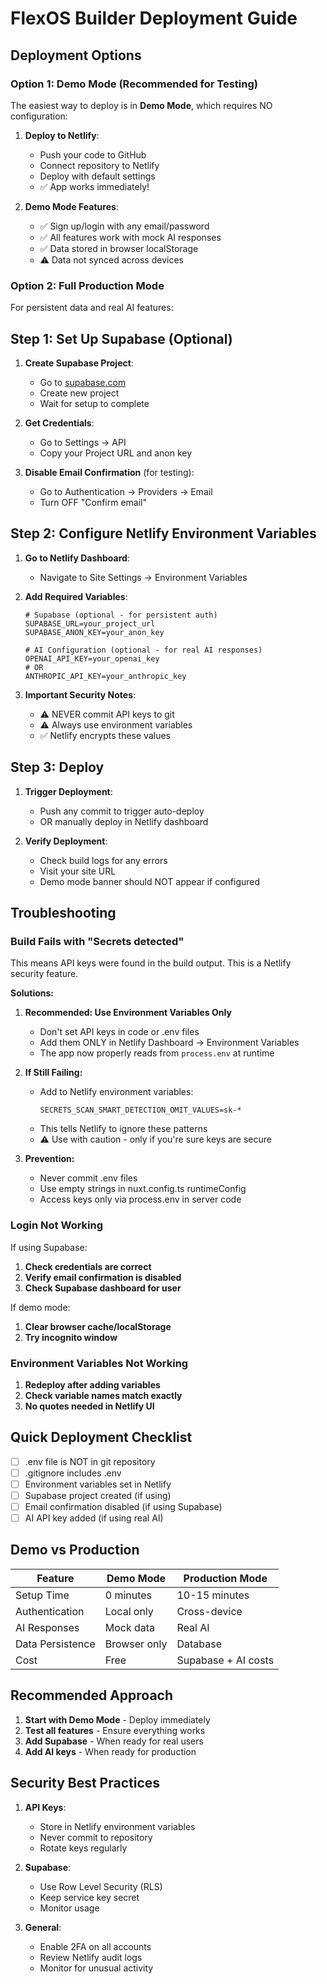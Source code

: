 # FlexOS Builder Deployment Guide

## Deployment Options

### Option 1: Demo Mode (Recommended for Testing)

The easiest way to deploy is in **Demo Mode**, which requires NO configuration:

1. **Deploy to Netlify**:
   - Push your code to GitHub
   - Connect repository to Netlify
   - Deploy with default settings
   - ✅ App works immediately!

2. **Demo Mode Features**:
   - ✅ Sign up/login with any email/password
   - ✅ All features work with mock AI responses
   - ✅ Data stored in browser localStorage
   - ⚠️ Data not synced across devices

### Option 2: Full Production Mode

For persistent data and real AI features:

## Step 1: Set Up Supabase (Optional)

1. **Create Supabase Project**:
   - Go to [supabase.com](https://supabase.com)
   - Create new project
   - Wait for setup to complete

2. **Get Credentials**:
   - Go to Settings → API
   - Copy your Project URL and anon key

3. **Disable Email Confirmation** (for testing):
   - Go to Authentication → Providers → Email
   - Turn OFF "Confirm email"

## Step 2: Configure Netlify Environment Variables

1. **Go to Netlify Dashboard**:
   - Navigate to Site Settings → Environment Variables

2. **Add Required Variables**:

   ```env
   # Supabase (optional - for persistent auth)
   SUPABASE_URL=your_project_url
   SUPABASE_ANON_KEY=your_anon_key
   
   # AI Configuration (optional - for real AI responses)
   OPENAI_API_KEY=your_openai_key
   # OR
   ANTHROPIC_API_KEY=your_anthropic_key
   ```

3. **Important Security Notes**:
   - ⚠️ NEVER commit API keys to git
   - ⚠️ Always use environment variables
   - ✅ Netlify encrypts these values

## Step 3: Deploy

1. **Trigger Deployment**:
   - Push any commit to trigger auto-deploy
   - OR manually deploy in Netlify dashboard

2. **Verify Deployment**:
   - Check build logs for any errors
   - Visit your site URL
   - Demo mode banner should NOT appear if configured

## Troubleshooting

### Build Fails with "Secrets detected"

This means API keys were found in the build output. This is a Netlify security feature.

**Solutions:**

1. **Recommended: Use Environment Variables Only**
   - Don't set API keys in code or .env files
   - Add them ONLY in Netlify Dashboard → Environment Variables
   - The app now properly reads from `process.env` at runtime

2. **If Still Failing:**
   - Add to Netlify environment variables:
     ```
     SECRETS_SCAN_SMART_DETECTION_OMIT_VALUES=sk-*
     ```
   - This tells Netlify to ignore these patterns
   - ⚠️ Use with caution - only if you're sure keys are secure

3. **Prevention:**
   - Never commit .env files
   - Use empty strings in nuxt.config.ts runtimeConfig
   - Access keys only via process.env in server code

### Login Not Working

If using Supabase:
1. **Check credentials are correct**
2. **Verify email confirmation is disabled**
3. **Check Supabase dashboard for user**

If demo mode:
1. **Clear browser cache/localStorage**
2. **Try incognito window**

### Environment Variables Not Working

1. **Redeploy after adding variables**
2. **Check variable names match exactly**
3. **No quotes needed in Netlify UI**

## Quick Deployment Checklist

- [ ] .env file is NOT in git repository
- [ ] .gitignore includes .env
- [ ] Environment variables set in Netlify
- [ ] Supabase project created (if using)
- [ ] Email confirmation disabled (if using Supabase)
- [ ] AI API key added (if using real AI)

## Demo vs Production

| Feature | Demo Mode | Production Mode |
|---------|-----------|-----------------|
| Setup Time | 0 minutes | 10-15 minutes |
| Authentication | Local only | Cross-device |
| AI Responses | Mock data | Real AI |
| Data Persistence | Browser only | Database |
| Cost | Free | Supabase + AI costs |

## Recommended Approach

1. **Start with Demo Mode** - Deploy immediately
2. **Test all features** - Ensure everything works
3. **Add Supabase** - When ready for real users
4. **Add AI keys** - When ready for production

## Security Best Practices

1. **API Keys**:
   - Store in Netlify environment variables
   - Never commit to repository
   - Rotate keys regularly

2. **Supabase**:
   - Use Row Level Security (RLS)
   - Keep service key secret
   - Monitor usage

3. **General**:
   - Enable 2FA on all accounts
   - Review Netlify audit logs
   - Monitor for unusual activity